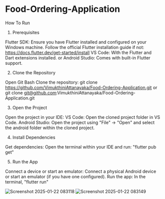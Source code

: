 # Food-Ordering-Application

How To Run

1. Prerequisites

Flutter SDK: Ensure you have Flutter installed and configured on your Windows machine. Follow the official Flutter installation guide if not: https://docs.flutter.dev/get-started/install
VS Code: With the Flutter and Dart extensions installed. 
or
Android Studio: Comes with built-in Flutter support.


2. Clone the Repository

Open Git Bash
Clone the repository: 
git clone https://github.com/VimukthiniAttanayaka/Food-Ordering-Application.git or
git clone git@github.com:VimukthiniAttanayaka/Food-Ordering-Application.git


3. Open the Project

Open the project in your IDE:
VS Code: Open the cloned project folder in VS Code.
Android Studio: Open the project using "File" -> "Open" and select the android folder within the cloned project.


4. Install Dependencies

Get dependencies: Open the terminal within your IDE and run: "flutter pub get"


5. Run the App

Connect a device or start an emulator: Connect a physical Android device or start an emulator (if you have one configured).
Run the app: In the terminal,
"flutter run"

![Screenshot 2025-01-22 083118](https://github.com/user-attachments/assets/f62b6423-b3aa-4d62-a8fe-e715998327e6)
![Screenshot 2025-01-22 083149](https://github.com/user-attachments/assets/ca9a242d-06a4-4f4c-acd7-0892d8c3d4bd)
